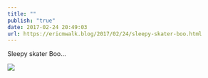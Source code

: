 ```yaml
---
title: ""
publish: "true"
date: 2017-02-24 20:49:03
url: https://ericmwalk.blog/2017/02/24/sleepy-skater-boo.html
---
```


Sleepy skater Boo...

![](https://ericmwalk.blog/uploads/2022/9d954b6920.jpg)